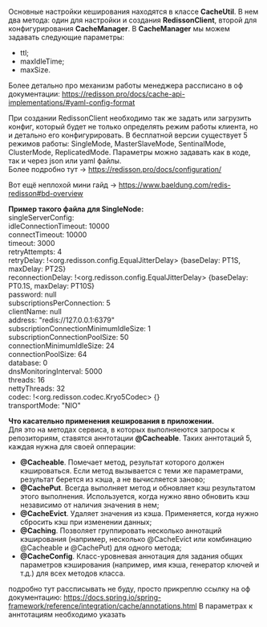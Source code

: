 Основные настройки кеширования находятся в классе **CacheUtil**.
В нем два метода: один для настройки и создания **RedissonClient**, второй для конфигурирования **CacheManager**. 
В **CacheManager** мы можем задавать следующие параметры:  
  - ttl;
  - maxIdleTime;
  - maxSize.

Более детально про механизм работы менеджера рассписано в оф документации: https://redisson.pro/docs/cache-api-implementations/#yaml-config-format

При создании RedissonClient необходимо так же задать или загрузить конфиг, который будет не только определять режим работы клиента, но и детально его конфигурировать.
В бесплатной версии существует 5 режимов работы: SingleMode, MasterSlaveMode, SentinalMode, ClusterMode, ReplicatedMode.
Параметры можно задавать как в коде, так и через json или yaml файлы.  
Более подробно тут -> https://redisson.pro/docs/configuration/  

Вот ещё неплохой мини гайд -> https://www.baeldung.com/redis-redisson#bd-overview

**Пример такого файла для SingleNode:**  
singleServerConfig:  
  idleConnectionTimeout: 10000  
  connectTimeout: 10000  
  timeout: 3000  
  retryAttempts: 4  
  retryDelay: !<org.redisson.config.EqualJitterDelay> {baseDelay: PT1S, maxDelay: PT2S}  
  reconnectionDelay: !<org.redisson.config.EqualJitterDelay> {baseDelay: PT0.1S, maxDelay: PT10S}  
  password: null  
  subscriptionsPerConnection: 5  
  clientName: null  
  address: "redis://127.0.0.1:6379"  
  subscriptionConnectionMinimumIdleSize: 1  
  subscriptionConnectionPoolSize: 50  
  connectionMinimumIdleSize: 24  
  connectionPoolSize: 64  
  database: 0  
  dnsMonitoringInterval: 5000  
threads: 16  
nettyThreads: 32  
codec: !<org.redisson.codec.Kryo5Codec> {}  
transportMode: "NIO"

**Что касательно применения кеширования в приложении.**  
Для это на методах сервиса, в которых выполняеются запросы к репозиториям, ставятся аннтотации **@Cacheable**.
Таких аннтотаций 5, каждая нужна для своей опперации:  
  - **@Cacheable**. Помечает метод, результат которого должен кэшироваться. Если метод вызывается с теми же параметрами, результат берется из кэша, а не вычисляется заново;
  - **@CachePut**. Всегда выполняет метод и обновляет кэш результатом этого выполнения. Используется, когда нужно явно обновить кэш независимо от наличия значения в нем;
  - **@CacheEvict**. Удаляет значения из кэша. Применяется, когда нужно сбросить кэш при изменении данных;
  - **@Caching**. Позволяет группировать несколько аннотаций кэширования (например, несколько @CacheEvict или комбинацию @Cacheable и @CachePut) для одного метода;
  - **@CacheConfig**. Класс-уровневая аннотация для задания общих параметров кэширования (например, имя кэша, генератор ключей и т.д.) для всех методов класса.

подробно тут рассписывать не буду, просто прикреплю ссылку на оф документацию: https://docs.spring.io/spring-framework/reference/integration/cache/annotations.html
В параметрах к аннтотациям необходимо указать 
